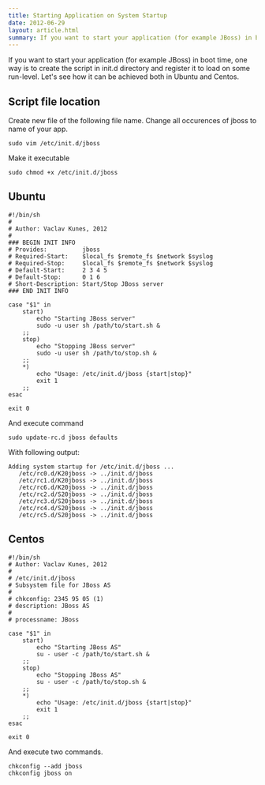 ```yaml
---
title: Starting Application on System Startup
date: 2012-06-29
layout: article.html
summary: If you want to start your application (for example JBoss) in boot time, one way is to create the script in init.d directory and register it to load on some run-level. Let's see how it can be achieved both in Ubuntu and Centos.
---
```


If you want to start your application (for example JBoss) in boot time, one way is to create the script in init.d directory and register it to load on some run-level. Let's see how it can be achieved both in Ubuntu and Centos.

## Script file location

Create new file of the following file name. Change all occurences of jboss to name of your app.

    sudo vim /etc/init.d/jboss

Make it executable

    sudo chmod +x /etc/init.d/jboss

## Ubuntu

    #!/bin/sh
    #
    # Author: Vaclav Kunes, 2012
    #
    ### BEGIN INIT INFO
    # Provides:          jboss
    # Required-Start:    $local_fs $remote_fs $network $syslog
    # Required-Stop:     $local_fs $remote_fs $network $syslog
    # Default-Start:     2 3 4 5
    # Default-Stop:      0 1 6
    # Short-Description: Start/Stop JBoss server
    ### END INIT INFO

    case "$1" in
        start)
            echo "Starting JBoss server"
            sudo -u user sh /path/to/start.sh &
        ;;
        stop)
            echo "Stopping JBoss server"
            sudo -u user sh /path/to/stop.sh &
        ;;
        *)
            echo "Usage: /etc/init.d/jboss {start|stop}"
            exit 1
        ;;
    esac

    exit 0

And execute command

    sudo update-rc.d jboss defaults

With following output:

    Adding system startup for /etc/init.d/jboss ...
       /etc/rc0.d/K20jboss -> ../init.d/jboss
       /etc/rc1.d/K20jboss -> ../init.d/jboss
       /etc/rc6.d/K20jboss -> ../init.d/jboss
       /etc/rc2.d/S20jboss -> ../init.d/jboss
       /etc/rc3.d/S20jboss -> ../init.d/jboss
       /etc/rc4.d/S20jboss -> ../init.d/jboss
       /etc/rc5.d/S20jboss -> ../init.d/jboss

## Centos

    #!/bin/sh
    # Author: Vaclav Kunes, 2012
    #
    # /etc/init.d/jboss
    # Subsystem file for JBoss AS
    #
    # chkconfig: 2345 95 05 (1)
    # description: JBoss AS
    #
    # processname: JBoss

    case "$1" in
        start)
            echo "Starting JBoss AS"
            su - user -c /path/to/start.sh &
        ;;
        stop)
            echo "Stopping JBoss AS"
            su - user -c /path/to/stop.sh &
        ;;
        *)
            echo "Usage: /etc/init.d/jboss {start|stop}"
            exit 1
        ;;
    esac

    exit 0

And execute two commands.

    chkconfig --add jboss
    chkconfig jboss on